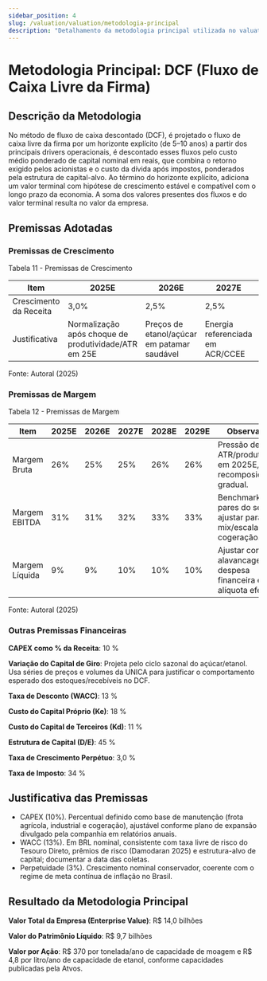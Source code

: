 ```yaml
---
sidebar_position: 4
slug: /valuation/valuation/metodologia-principal
description: "Detalhamento da metodologia principal utilizada no valuation"
---
```


# Metodologia Principal: DCF (Fluxo de Caixa Livre da Firma)

## Descrição da Metodologia

No método de fluxo de caixa descontado (DCF), é projetado o fluxo de caixa livre da firma por um horizonte explícito (de 5–10 anos) a partir dos principais drivers operacionais, é descontado esses fluxos pelo custo médio ponderado de capital nominal em reais, que combina o retorno exigido pelos acionistas e o custo da dívida após impostos, ponderados pela estrutura de capital-alvo. Ao término do horizonte explícito, adiciona um valor terminal com hipótese de crescimento estável e compatível com o longo prazo da economia. A soma dos valores presentes dos fluxos e do valor terminal resulta no valor da empresa.

## Premissas Adotadas

### Premissas de Crescimento

<p style={{textAlign: 'center'}}>Tabela 11 - Premissas de Crescimento</p>

| Item | 2025E | 2026E | 2027E | 2028E | 2029E | Perpetuidade |
|------|-------|-------|-------|-------|-------|--------------|
| Crescimento da Receita | 3,0% | 2,5% | 2,5% | 2,0% | 2,0% | 3,0% |
| Justificativa | Normalização após choque de produtividade/ATR em 25E | Preços de etanol/açúcar em patamar saudável | Energia referenciada em ACR/CCEE | CBIOs com contribuição marginal | Crescimento de longo prazo conservador | Alinhado ao regime de metas de inflação. |

<p style={{textAlign: 'center'}}>Fonte: Autoral (2025)</p>

### Premissas de Margem

<p style={{textAlign: 'center'}}>Tabela 12 - Premissas de Margem</p>

| Item | 2025E | 2026E | 2027E | 2028E | 2029E | Observações |
|------|-------|-------|-------|-------|-------|-------------|
| Margem Bruta   | 26% | 25% | 25% | 26% | 26% | Pressão de ATR/produtividade em 2025E, com recomposição gradual.    |
| Margem EBITDA  | 31% | 31% | 32% | 33% | 33% | Benchmark de pares do setor; ajustar para mix/escala e cogeração.   |
| Margem Líquida |  9% |  9% | 10% | 10% | 10% | Ajustar conforme alavancagem, despesa financeira e alíquota efetiva.|

<p style={{textAlign: 'center'}}>Fonte: Autoral (2025)</p>

### Outras Premissas Financeiras

**CAPEX como % da Receita**: 10 %

**Variação do Capital de Giro**: Projeta pelo ciclo sazonal do açúcar/etanol. Usa séries de preços e volumes da UNICA para justificar o comportamento esperado dos estoques/recebíveis no DCF.

**Taxa de Desconto (WACC)**: 13 %

**Custo do Capital Próprio (Ke)**: 18 %

**Custo do Capital de Terceiros (Kd)**: 11 %

**Estrutura de Capital (D/E)**: 45 %

**Taxa de Crescimento Perpétuo**: 3,0 %

**Taxa de Imposto**: 34 %

## Justificativa das Premissas

-  CAPEX (10%). Percentual definido como base de manutenção (frota agrícola, industrial e cogeração), ajustável conforme plano de expansão divulgado pela companhia em relatórios anuais.
- WACC (13%). Em BRL nominal, consistente com taxa livre de risco do Tesouro Direto, prêmios de risco (Damodaran 2025) e estrutura-alvo de capital; documentar a data das coletas.
- Perpetuidade (3%). Crescimento nominal conservador, coerente com o regime de meta contínua de inflação no Brasil.

## Resultado da Metodologia Principal

**Valor Total da Empresa (Enterprise Value)**: R$ 14,0 bilhões

**Valor do Patrimônio Líquido**: R$ 9,7 bilhões

**Valor por Ação**: R$ 370 por tonelada/ano de capacidade de moagem e R$ 4,8 por litro/ano de capacidade de etanol, conforme capacidades publicadas pela Atvos.
